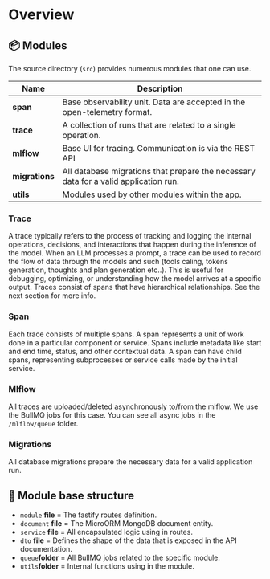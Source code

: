 # Overview

## 📦 Modules

The source directory (`src`) provides numerous modules that one can use.

| Name           | Description                                                                                 |
| -------------- | ------------------------------------------------------------------------------------------- |
| **span**       | Base observability unit. Data are accepted in the open-telemetry format.                    |
| **trace**      | A collection of runs that are related to a single operation.                                |  
| **mlflow**     | Base UI for tracing. Communication is via the REST API                                      |
| **migrations** | All database migrations that prepare the necessary data for a valid application run.        |
| **utils**      | Modules used by other modules within the app.                                               |

### Trace
A trace typically refers to the process of tracking and logging the internal operations, decisions, and interactions that happen during the inference of the model.
When an LLM processes a prompt, a trace can be used to record the flow of data through the models and such (tools caling, tokens generation, thoughts and plan generation etc..). This is useful for debugging, optimizing, or understanding how the model arrives at a specific output.
Traces consist of spans that have hierarchical relationships. See the next section for more info.

### Span
Each trace consists of multiple spans. 
A span represents a unit of work done in a particular component or service. 
Spans include metadata like start and end time, status, and other contextual data.
A span can have child spans, representing subprocesses or service calls made by the initial service.

### Mlflow
All traces are uploaded/deleted asynchronously to/from the mlflow. We use the BullMQ jobs for this case. 
You can see all async jobs in the `/mlflow/queue` folder.

### Migrations
All database migrations prepare the necessary data for a valid application run. 

## 📖 Module base structure

- `module` **file** = The fastify routes definition.
- `document` **file** = The MicroORM MongoDB document entity.
- `service` **file** = All encapsulated logic using in routes.
- `dto` **file** = Defines the shape of the data that is exposed in the API documentation.
- `queue`**folder** = All BullMQ jobs related to the specific module.
- `utils`**folder** = Internal functions using in the module.